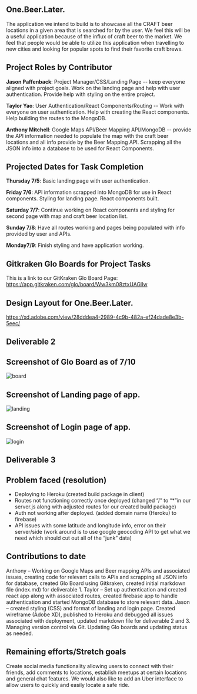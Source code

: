 ## One.Beer.Later.

The application we intend to build is to showcase all the CRAFT beer locations in a given area that is searched for by the user. We feel this will be a useful application because of the influx of craft beer to the market. We feel that people would be able to utilize this application when travelling to new cities and looking for popular spots to find their favorite craft brews.

## Project Roles by Contributor

**Jason Paffenback**: Project Manager/CSS/Landing Page -- keep everyone aligned with project goals. Work on the landing page and help with user authentication. Provide help with styling on the entire project.

**Taylor Yao**: User Authentication/React Components/Routing -- Work with everyone on user authentication. Help with creating the React components. Help building the routes to the MongoDB.

**Anthony Mitchell**: Google Maps API/Beer Mapping API/MongoDB -- provide the API information needed to populate the map with the craft beer locations and all info provide by the Beer Mapping API. Scrapping all the JSON info into a database to be used for React Components.

## Projected Dates for Task Completion

**Thursday 7/5**: Basic landing page with user authentication.

**Friday 7/6**: API information scrapped into MongoDB for use in React components. Styling for landing page. React components built.

**Saturday 7/7**: Continue working on React components and styling for second page with map and craft beer location list.

**Sunday 7/8**: Have all routes working and pages being populated with info provided by user and APIs.

**Monday7/9**: Finish styling and have application working.


## Gitkraken Glo Boards for Project Tasks

This is a link to our GitKraken Glo Board Page: https://app.gitkraken.com/glo/board/Ww3km08ztxUAGlIw

## Design Layout for One.Beer.Later.

https://xd.adobe.com/view/28dddea4-2989-4c9b-482a-ef24dade8e3b-5eec/

## Deliverable 2

## Screenshot of Glo Board as of 7/10
![board](https://user-images.githubusercontent.com/32781426/42548749-b455e466-8496-11e8-91c7-138fc64eeba7.JPG)

## Screenshot of Landing page of app.
![landing](https://user-images.githubusercontent.com/32781426/42548774-d068d01e-8496-11e8-8639-8fcda28eabf0.JPG)

## Screenshot of Login page of app.
![login](https://user-images.githubusercontent.com/32781426/42548782-d4da16a8-8496-11e8-9230-93f4c85efca4.JPG)

## Deliverable 3

## Problem faced (resolution)
*	Deploying to Heroku (created build package in client)
*	Routes not functioning correctly once deployed (changed “/” to “*”in our server.js along with adjusted routes for our created build package)
*	Auth not working after deployed. (added domain name (Heroku) to firebase) 
*	API issues with some latitude and longitude info, error on their server/side (work around is to use google geocoding API to get what we need which should cut out all of the “junk” data)

## Contributions to date
Anthony – Working on Google Maps and Beer mapping APIs and associated issues, creating code for relevant calls to APIs and scrapping all JSON info for database, created Glo Board using Gitkraken, created initial markdown file (index.md) for deliverable 1.
Taylor – Set up authentication and created react app along with associated routes, created firebase app to handle authentication and started MongoDB database to store relevant data.
Jason – created styling (CSS) and format of landing and login page. Created wireframe (Adobe XD), published to Heroku and debugged all issues associated with deployment, updated markdown file for deliverable 2 and 3. Managing version control via Git. Updating Glo boards and updating status as needed. 

## Remaining efforts/Stretch goals
Create social media functionality allowing users to connect with their friends, add comments to locations, establish meetups at certain locations and general chat features. We would also like to add an Uber interface to allow users to quickly and easily locate a safe ride.  


